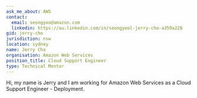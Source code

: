 ```yaml
---
ask_me_about: AWS
contact:
  email: seongyeo@amazon.com
  linkedin: https://au.linkedin.com/in/seongyeol-jerry-cho-a359a228
gid: jerry-cho
jurisdiction: nsw
location: sydney
name: Jerry Cho
organisation: Amazon Web Services
position_title: Cloud Support Engineer
type: Technical Mentor
---
```


Hi, my name is Jerry and I am working for Amazon Web Services as a Cloud Support Engineer - Deployment.
